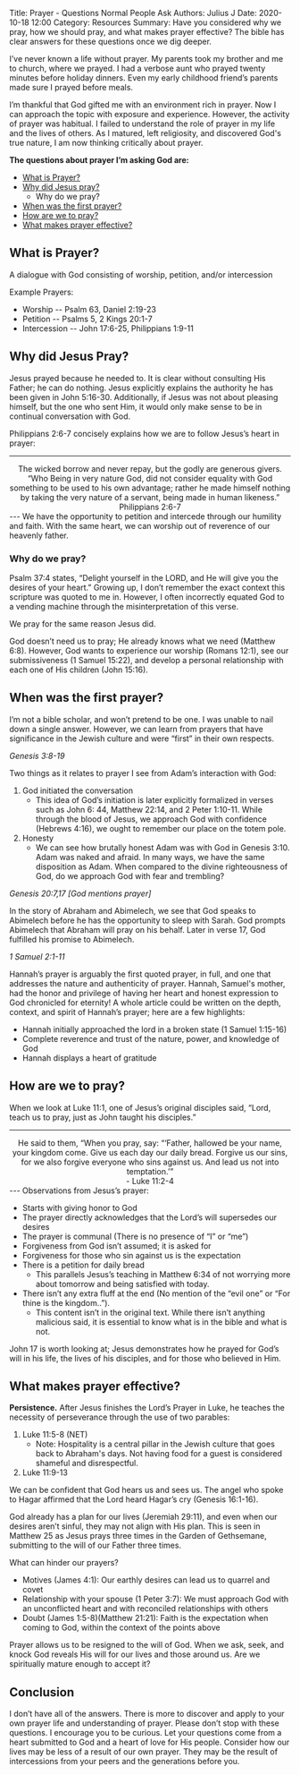 Title: Prayer - Questions Normal People Ask
Authors: Julius J
Date: 2020-10-18 12:00
Category: Resources
Summary: Have you considered why we pray, how we should pray, and what makes prayer effective? The bible has clear answers for these questions once we dig deeper.



I’ve never known a life without prayer. My parents took my brother and me to church, where we prayed. I had a verbose aunt who prayed twenty minutes before holiday dinners. Even my early childhood friend’s parents made sure I prayed before meals. 

I’m thankful that God gifted me with an environment rich in prayer. Now I can approach the topic with exposure and experience. However, the activity of prayer was habitual. I failed to understand the role of prayer in my life and the lives of others. As I matured, left religiosity, and discovered God's true nature, I am now thinking critically about prayer.

**The questions about prayer I’m asking God are:**

*   <a href="#prayer">What is Prayer?</a>
*   <a href="#jesus">Why did Jesus pray?</a>
    *   Why do we pray?
*   <a href="#first">When was the first prayer?</a>
*   <a href="#how">How are we to pray?</a>
*   <a href="#effective">What makes prayer effective?</a>

<a id = "prayer"></a>
## What is Prayer?

A dialogue with God consisting of worship, petition, and/or intercession

Example Prayers: 

*   Worship -- Psalm 63, Daniel 2:19-23
*   Petition -- Psalms 5, 2 Kings 20:1-7
*   Intercession -- John 17:6-25, Philippians 1:9-11 

<a id = "jesus"></a>
## Why did Jesus Pray?

Jesus prayed because he needed to. It is clear without consulting His Father; he can do nothing. Jesus explicitly explains the authority he has been given in John 5:16-30. Additionally, if Jesus was not about pleasing himself, but the one who sent Him, it would only make sense to be in continual conversation with God.

Philippians 2:6-7 concisely explains how we are to follow Jesus’s heart in prayer:

---
<div align="center"> The wicked borrow and never repay, but the godly are generous givers. 
“Who Being in very nature God, did not consider equality with God something to be used to his own advantage; rather he made himself nothing by taking the very nature of a servant, being made in human likeness.”</div>
<div align="center">Philippians 2:6-7 </div>
---
We have the opportunity to petition and intercede through our humility and faith. With the same heart, we can worship out of reverence of our heavenly father.

<a id = "we"></a>
### Why do we pray?

Psalm 37:4 states, “Delight yourself in the LORD, and He will give you the desires of your heart.” Growing up, I don’t remember the exact context this scripture was quoted to me in. However, I often incorrectly equated God to a vending machine through the misinterpretation of this verse.

We pray for the same reason Jesus did. 

God doesn’t need us to pray; He already knows what we need (Matthew 6:8). However, God wants to experience our worship (Romans 12:1), see our submissiveness (1 Samuel 15:22), and develop a personal relationship with each one of His children (John 15:16). 

<a id = "first"></a>
## When was the first prayer?

I’m not a bible scholar, and won’t pretend to be one. I was unable to nail down a single answer. However, we can learn from prayers that have significance in the Jewish culture and were “first” in their own respects. 

_Genesis 3:8-19_

Two things as it relates to prayer I see from Adam’s interaction with God:


1.  God initiated the conversation 
    * This idea of God’s initiation is later explicitly formalized in verses such as John 6: 44, Matthew 22:14, and 2 Peter 1:10-11. While through the blood of Jesus, we approach God with confidence (Hebrews 4:16), we ought to remember our place on the totem pole. 
2. Honesty
    * We can see how brutally honest Adam was with God in Genesis 3:10. Adam was naked and afraid. In many ways, we have the same disposition as Adam. When compared to the divine righteousness of God, do we approach God with fear and trembling?

_Genesis 20:7,17 [God mentions prayer]_

In the story of Abraham and Abimelech, we see that God speaks to Abimelech before he has the opportunity to sleep with Sarah. God prompts Abimelech that Abraham will pray on his behalf. Later in verse 17, God fulfilled his promise to Abimelech. 

_1 Samuel 2:1-11_

Hannah’s prayer is arguably the first quoted prayer, in full, and one that addresses the nature and authenticity of prayer. Hannah, Samuel's mother, had the honor and privilege of having her heart and honest expression to God chronicled for eternity! A whole article could be written on the depth, context, and spirit of Hannah’s prayer; here are a few highlights:

*   Hannah initially approached the lord in a broken state (1 Samuel 1:15-16)
*   Complete reverence and trust of the nature, power, and knowledge of God
*   Hannah displays a heart of gratitude

<a id = "how"></a>
## How are we to pray?

When we look at Luke 11:1, one of Jesus’s original disciples said, “Lord, teach us to pray, just as John taught his disciples.”

---
   <div align="center">  He said to them, “When you pray, say: “‘Father, hallowed be your name, your kingdom come. Give us each day our daily bread. Forgive us our sins, for we also forgive everyone who sins against us. And lead us not into temptation.’” </div> 
   <div align="center"> - Luke 11:2-4 </div>
---
Observations from Jesus’s prayer:


*   Starts with giving honor to God
*   The prayer directly acknowledges that the Lord’s will supersedes our desires
*   The prayer is communal (There is no presence of “I” or “me”)
*   Forgiveness from God isn’t assumed; it is asked for
*   Forgiveness for those who sin against us is the expectation
*   There is a petition for daily bread 
    *   This parallels Jesus’s teaching in Matthew 6:34 of not worrying more about tomorrow and being satisfied with today.
*   There isn’t any extra fluff at the end (No mention of the “evil one” or “For thine is the kingdom..”). 
    *   This content isn’t in the original text. While there isn’t anything malicious said, it is essential to know what is in the bible and what is not.  

John 17 is worth looking at; Jesus demonstrates how he prayed for God’s will in his life, the lives of his disciples, and for those who believed in Him. 

<a id = "effective"></a>
## What makes prayer effective?

**Persistence.** After Jesus finishes the Lord’s Prayer in Luke, he teaches the necessity of perseverance through the use of two parables:


1. Luke 11:5-8 (NET)
    * Note: Hospitality is a central pillar in the Jewish culture that goes back to Abraham's days. Not having food for a guest is considered shameful and disrespectful. 
2. Luke 11:9-13

We can be confident that God hears us and sees us. The angel who spoke to Hagar affirmed that the Lord heard Hagar’s cry (Genesis 16:1-16).

God already has a plan for our lives (Jeremiah 29:11), and even when our desires aren’t sinful, they may not align with His plan. This is seen in Matthew 25 as Jesus prays three times in the Garden of Gethsemane, submitting to the will of our Father three times. 

What can hinder our prayers?


*   Motives (James 4:1): Our earthly desires can lead us to quarrel and covet
*   Relationship with your spouse (1 Peter 3:7): We must approach God with an unconflicted heart and with reconciled relationships with others
*   Doubt (James 1:5-8)(Matthew 21:21): Faith is the expectation when coming to God, within the context of the points above

Prayer allows us to be resigned to the will of God. When we ask, seek, and knock God reveals His will for our lives and those around us. Are we spiritually mature enough to accept it?


## Conclusion

I don’t have all of the answers. There is more to discover and apply to your own prayer life and understanding of prayer. Please don’t stop with these questions. I encourage you to be curious. Let your questions come from a heart submitted to God and a heart of love for His people. Consider how our lives may be less of a result of our own prayer. They may be the result of intercessions from your peers and the generations before you. 
